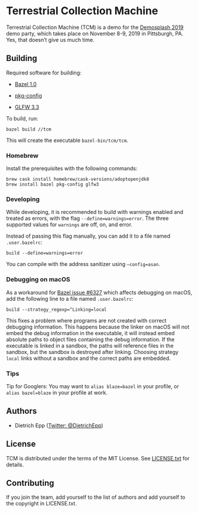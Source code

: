 # Terrestrial Collection Machine

Terrestrial Collection Machine (TCM) is a demo for the [Demosplash 2019][demosplash] demo party, which takes place on November 8-9, 2019 in Pittsburgh, PA. Yes, that doesn’t give us much time.

[demosplash]: http://www.demosplash.org/

## Building

Required software for building:

- [Bazel 1.0](https://bazel.build/)

- [pkg-config](https://www.freedesktop.org/wiki/Software/pkg-config/)

- [GLFW 3.3](https://www.glfw.org/)

To build, run:

```shell
bazel build //tcm
```

This will create the executable `bazel-bin/tcm/tcm`.

### Homebrew

Install the prerequisites with the following commands:

```shell
brew cask install homebrew/cask-versions/adoptopenjdk8
brew install bazel pkg-config glfw3
```

### Developing

While developing, it is recommended to build with warnings enabled and treated as errors, with the flag `--define=warnings=error`. The three supported values for `warnings` are off, on, and error.

Instead of passing this flag manually, you can add it to a file named `.user.bazelrc`:

```
build --define=warnings=error
```

You can compile with the address sanitizer using `–config=asan`.

### Debugging on macOS

As a workaround for [Bazel issue #6327](https://github.com/bazelbuild/bazel/issues/6327) which affects debugging on macOS, add the following line to a file named `.user.bazelrc`:

```
build --strategy_regexp=^Linking=local
```

This fixes a problem where programs are not created with correct debugging information. This happens because the linker on macOS will not embed the debug information in the executable, it will instead embed absolute paths to object files containing the debug information. If the executable is linked in a sandbox, the paths will reference files in the sandbox, but the sandbox is destroyed after linking. Choosing strategy `local` links without a sandbox and the correct paths are embedded.

### Tips

Tip for Googlers: You may want to `alias blaze=bazel` in your profile, or `alias bazel=blaze` in your profile at work.

## Authors

- Dietrich Epp ([Twitter: @DietrichEpp](https://twitter.com/DietrichEpp))

## License

TCM is distributed under the terms of the MIT License. See [LICENSE.txt](LICENSE.txt) for details.

## Contributing

If you join the team, add yourself to the list of authors and add yourself to the copyright in LICENSE.txt.

